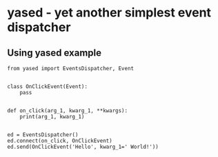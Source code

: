 # yased - yet another simplest event dispatcher

Using yased example
-------------------

```
from yased import EventsDispatcher, Event


class OnClickEvent(Event):
    pass

 
def on_click(arg_1, kwarg_1, **kwargs):
    print(arg_1, kwarg_1)


ed = EventsDispatcher()
ed.connect(on_click, OnClickEvent)
ed.send(OnClickEvent('Hello', kwarg_1=' World!'))
```